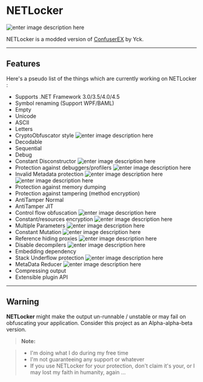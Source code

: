 NETLocker
===================


![enter image description here](http://i.imgur.com/qCg3Xox.png)


NETLocker is a modded version of [ConfuserEX](https://github.com/yck1509/ConfuserEx) by Yck.

----------

Features
-------------
Here's a pseudo list of the things which are currently working on NETLocker :

 - Supports .NET Framework 3.0/3.5/4.0/4.5
 - Symbol renaming (Support WPF/BAML)
  - Empty
  - Unicode
  - ASCII
  - Letters
  - CryptoObfuscator style ![enter image description here](http://www.thinkinbytes.com/images/icon_new.gif)
  - Decodable
  - Sequential
  - Debug
 - Constant Disconstructor ![enter image description here](http://www.thinkinbytes.com/images/icon_new.gif)
 - Protection against debuggers/profilers ![enter image description here](http://www.thinkinbytes.com/images/icon_improved.gif)
 - Invalid Metadata protection ![enter image description here](http://www.thinkinbytes.com/images/icon_improved.gif) ![enter image description here](http://www.thinkinbytes.com/images/icon_new.gif)
 - Protection against memory dumping
 - Protection against tampering (method encryption)
  - AntiTamper Normal
  - AntiTamper JIT
 - Control flow obfuscation ![enter image description here](http://www.thinkinbytes.com/images/icon_improved.gif)
 - Constant/resources encryption ![enter image description here](http://www.thinkinbytes.com/images/icon_improved.gif)
  - Multiple Parameters ![enter image description here](http://www.thinkinbytes.com/images/icon_new.gif)
  - Constant Mutation  ![enter image description here](http://www.thinkinbytes.com/images/icon_new.gif)
 - Reference hiding proxies ![enter image description here](http://www.thinkinbytes.com/images/icon_improved.gif)
 - Disable decompilers ![enter image description here](http://www.thinkinbytes.com/images/icon_improved.gif)
 - Embedding dependency
 - Stack Underflow protection ![enter image description here](http://www.thinkinbytes.com/images/icon_new.gif)
 - MetaData Reducer ![enter image description here](http://www.thinkinbytes.com/images/icon_new.gif)
 - Compressing output
 - Extensible plugin API


----------

Warning
-------------------

**NETLocker** might make the output un-runnable / unstable or may fail on obfuscating your application.
Consider this project as an Alpha-alpha-beta version.


> **Note:**

> - I'm doing what I do during my free time
> - I'm not guaranteeing any support or whatever
> - If you use NETLocker for your protection, don't claim it's your, or I may lost my faith in humanity, again ...


